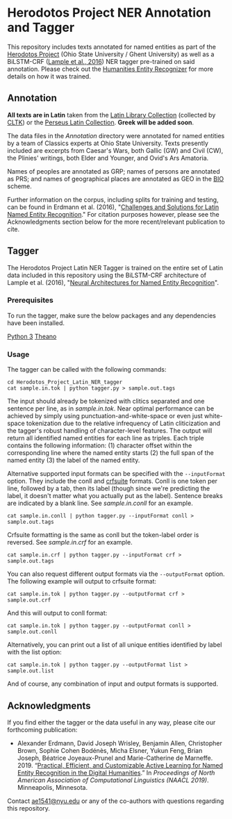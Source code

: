 # Herodotos Project NER Annotation and Tagger

This repository includes texts annotated for named entities as part of the [Herodotos Project](https://u.osu.edu/herodotos/) (Ohio State University / Ghent University) as well as a BiLSTM-CRF ([Lample et al., 2016](https://arxiv.org/abs/1603.01360)) NER tagger pre-trained on said annotation. Please check out the [Humanities Entity Recognizer](https://github.com/alexerdmann/HER) for more details on how it was trained.

## Annotation

**All texts are in Latin** taken from the [Latin Library Collection](https://www.thelatinlibrary.com) (collected by [CLTK](https://github.com/cltk/latin_text_latin_library)) or the [Perseus Latin Collection](http://www.perseus.tufts.edu/hopper/collection?collection=Perseus:collection:Greco-Roman). **Greek will be added soon**.

The data files in the *Annotation* directory were annotated for named entities by a team of Classics experts at Ohio State University. Texts presently included are excerpts from Caesar's Wars, both Gallic (GW) and Civil (CW), the Plinies' writings, both Elder and Younger, and Ovid's Ars Amatoria.

Names of peoples are annotated as GRP; names of persons are annotated as PRS; and names of geographical places are annotated as GEO in the [BIO](https://en.wikipedia.org/wiki/Inside–outside–beginning_(tagging)) scheme.

Further information on the corpus, including splits for training and testing, can be found in Erdmann et al. (2016), "[Challenges and Solutions for Latin Named Entity Recognition](http://www.aclweb.org/anthology/W16-4012)." For citation purposes however, please see the Acknowledgments section below for the more recent/relevant publication to cite. 

## Tagger

The Herodotos Project Latin NER Tagger is trained on the entire set of Latin data included in this repository using the BiLSTM-CRF architecture of Lample et al. (2016), "[Neural Architectures for Named Entity Recognition](https://arxiv.org/abs/1603.01360)".

### Prerequisites

To run the tagger, make sure the below packages and any dependencies have been installed.

[Python 3](https://www.python.org/downloads/)
[Theano](https://github.com/Theano/Theano)

### Usage

The tagger can be called with the following commands:

```
cd Herodotos_Project_Latin_NER_tagger
cat sample.in.tok | python tagger.py > sample.out.tags
```

The input should already be tokenized with clitics separated and one sentence per line, as in *sample.in.tok*. Near optimal performance can be achieved by simply using punctuation-and-white-space or even just white-space tokenization due to the relative infrequency of Latin cliticization and the tagger's robust handling of character-level features. The output will return all identified named entities for each line as triples. Each triple contains the following information: (1) character offset within the corresponding line where the named entity starts (2) the full span of the named entity (3) the label of the named entity.

Alternative supported input formats can be specified with the ```--inputFormat``` option. They include the conll and [crfsuite](http://www.chokkan.org/software/crfsuite/) formats. Conll is one token per line, followed by a tab, then its label (though since we're predicting the label, it doesn't matter what you actually put as the label). Sentence breaks are indicated by a blank line. See *sample.in.conll* for an example.

```
cat sample.in.conll | python tagger.py --inputFormat conll > sample.out.tags
```

Crfsuite formatting is the same as conll but the token-label order is reversed. See *sample.in.crf* for an example.

```
cat sample.in.crf | python tagger.py --inputFormat crf > sample.out.tags
```

You can also request different output formats via the ```--outputFormat``` option. The following example will output to crfsuite format:

```
cat sample.in.tok | python tagger.py --outputFormat crf > sample.out.crf
```

And this will output to conll format:

```
cat sample.in.tok | python tagger.py --outputFormat conll > sample.out.conll
```

Alternatively, you can print out a list of all unique entities identified by label with the list option:

```
cat sample.in.tok | python tagger.py --outputFormat list > sample.out.list
```

And of course, any combination of input and output formats is supported.

## Acknowledgments

If you find either the tagger or the data useful in any way, please cite our forthcoming publication:

* Alexander Erdmann, David Joseph Wrisley, Benjamin Allen, Christopher Brown, Sophie Cohen Bodénès, Micha Elsner, Yukun Feng, Brian Joseph, Béatrice Joyeaux-Prunel and Marie-Catherine de Marneffe. 2019. “[Practical, Efficient, and Customizable Active Learning for Named Entity Recognition in the Digital Humanities](https://github.com/alexerdmann/HER/blob/master/HER_NAACL2019_preprint.pdf).” In *Proceedings of North American Association of Computational Linguistics (NAACL 2019)*. Minneapolis, Minnesota.

Contact ae1541@nyu.edu or any of the co-authors with questions regarding this repository. 
